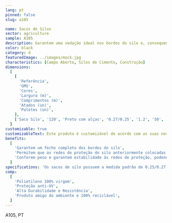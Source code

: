```yaml
---
lang: pt
pinned: false
slug: a105

name: Sacos de Silos
sector: agriculture
sample: A105
description: Garantem uma vedação ideal nos bordos do silo e, consequentemente, isolam a silagem neste inserida.
color: black
category: d
featuredImage: ../images/mock.jpg
characteristics: [Campo Aberto, Silos de Cimento, Construção]
dimensions:
  [
    [
      'Referência',
      'GMS',
      'Cores',
      'Largura (m)',
      'Comprimentos (m)',
      'Atados (un)',
      'Paletes (un)',
    ],
    ['Saco Silo', '120', 'Preto com alças', '0.27/0.25', '1.2', '50', '4000'],
  ]
customizable: true
customizableText: Este produto é customizável de acordo com as suas necessidades. Contacte-nos para mais informações.
benefits:
  [
    'Garantem um fecho completo dos bordos do silo',
    'Permitem que as redes de proteção do silo anteriormente colocadas fiquem totalmente esticadas',
    'Conferem peso e garantem estabilidade às redes de proteção, podendo adaptar-se facilmente a todas as irregularidades do silo',
  ]
specifications: 'Os sacos de silo possuem a medida padrão de 0.25/0.27 x 1,20 metros, que podem ser enchidos com materiais como cascalho. Depois de colocar as redes de proteção dos silos completamente esticadas para evitar a entrada de ar, aplique os silo bags nas extremidades do silo e/ou por cima do mesmo, para que as redes de proteção fiquem imobilizadas.'
comp:
  [
    'Polietileno 100% virgem',
    'Proteção anti-UV',
    'Alta Durabilidade e Resistência',
    'Produto amigo do ambiente e 100% reciclável',
  ]
---
```


A105, PT
